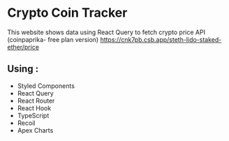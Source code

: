 # Crypto Coin Tracker

This website shows data using React Query to fetch crypto price API (coinpaprika- free plan version)
https://cnk7pb.csb.app/steth-lido-staked-ether/price

## Using :

- Styled Components
- React Query
- React Router
- React Hook
- TypeScript
- Recoil
- Apex Charts


